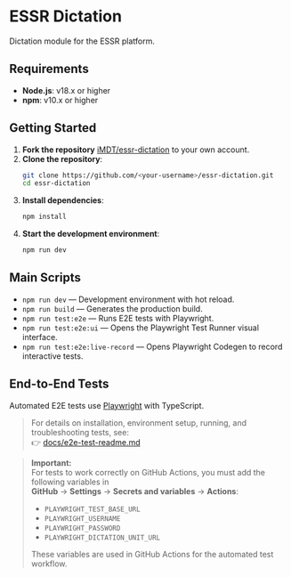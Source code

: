 # ESSR Dictation

Dictation module for the ESSR platform.


## Requirements

- **Node.js**: v18.x or higher
- **npm**: v10.x or higher


## Getting Started

1. **Fork the repository** [iMDT/essr-dictation](https://github.com/iMDT/essr-dictation) to your own account.
2. **Clone the repository**:
   ```bash
   git clone https://github.com/<your-username>/essr-dictation.git
   cd essr-dictation
   ```
3. **Install dependencies**:
   ```bash
   npm install
   ```
4. **Start the development environment**:
   ```bash
   npm run dev
   ```


## Main Scripts

- `npm run dev` — Development environment with hot reload.
- `npm run build` — Generates the production build.
- `npm run test:e2e` — Runs E2E tests with Playwright.
- `npm run test:e2e:ui` — Opens the Playwright Test Runner visual interface.
- `npm run test:e2e:live-record` — Opens Playwright Codegen to record interactive tests.


## End-to-End Tests

Automated E2E tests use [Playwright](https://playwright.dev/) with TypeScript.

> For details on installation, environment setup, running, and troubleshooting tests, see:  
> 👉 [docs/e2e-test-readme.md](docs/e2e-test-readme.md)

> **Important:**  
> For tests to work correctly on GitHub Actions, you must add the following variables in  
> **GitHub** → **Settings** → **Secrets and variables** → **Actions**:
>
> - `PLAYWRIGHT_TEST_BASE_URL`
> - `PLAYWRIGHT_USERNAME`
> - `PLAYWRIGHT_PASSWORD`
> - `PLAYWRIGHT_DICTATION_UNIT_URL`
>
> These variables are used in GitHub Actions for the automated test workflow.